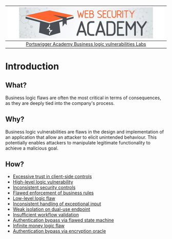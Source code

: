 | [![Portswigger Business logic vulnerabilities Labs](../../_static/images/pal.png)](https://portswigger.net/web-security/all-labs#business-logic-vulnerabilities) |
|:--:|
| [Portswigger Academy Business logic vulnerabilities Labs](https://portswigger.net/web-security/all-labs#business-logic-vulnerabilities) |

# Introduction

## What?

Business logic flaws are often the most critical in terms of consequences, as they are deeply tied into the company's process.

## Why?

Business logic vulnerabilities are flaws in the design and implementation of an application that allow an attacker to elicit unintended behaviour. This potentially enables attackers to manipulate legitimate functionality to achieve a malicious goal.

## How?

* [Excessive trust in client-side controls](1.md)
* [High-level logic vulnerability](2.md)
* [Inconsistent security controls](3.md)
* [Flawed enforcement of business rules](4.md)
* [Low-level logic flaw](5.md)
* [Inconsistent handling of exceptional input](6.md)
* [Weak isolation on dual-use endpoint](7.md)
* [Insufficient workflow validation](8.md)
* [Authentication bypass via flawed state machine](9.md)
* [Infinite money logic flaw](10.md)
* [Authentication bypass via encryption oracle](11.md)